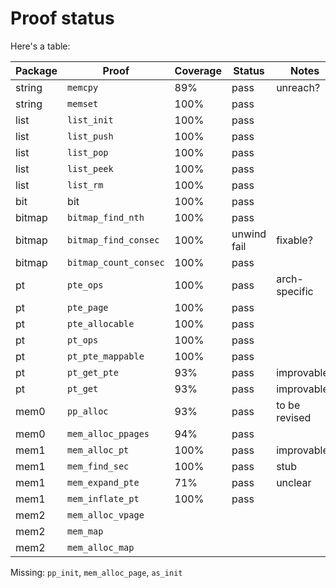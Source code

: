 # Proof status

Here's a table:

Package | Proof | Coverage | Status | Notes
--- | --- | --- | --- | ---
string | `memcpy` | 89% | pass | unreach?
string | `memset` | 100% | pass | 
list | `list_init` | 100% | pass | 
list | `list_push` | 100% | pass | 
list | `list_pop`  | 100% | pass | 
list | `list_peek` | 100% | pass |
list | `list_rm`   | 100% | pass | 
bit | bit | 100% | pass |
bitmap | `bitmap_find_nth`     | 100% | pass |
bitmap | `bitmap_find_consec`  | 100% | unwind fail | fixable?
bitmap | `bitmap_count_consec` | 100% | pass |
pt | `pte_ops`         | 100% | pass | arch-specific
pt | `pte_page`        | 100% | pass |
pt | `pte_allocable`   | 100% | pass |
pt | `pt_ops`          | 100% | pass |
pt | `pt_pte_mappable` | 100% | pass |
pt | `pt_get_pte`      | 93% | pass | improvable
pt | `pt_get`          | 93% | pass | improvable
mem0 | `pp_alloc` | 93% | pass | to be revised
mem0 | `mem_alloc_ppages` | 94% | pass |
mem1 | `mem_alloc_pt`   | 100% | pass | improvable?
mem1 | `mem_find_sec`   | 100% | pass | stub
mem1 | `mem_expand_pte` | 71% | pass | unclear
mem1 | `mem_inflate_pt` | 100% | pass |
mem2 | `mem_alloc_vpage` | | |
mem2 | `mem_map`         | | |
mem2 | `mem_alloc_map`   | | |

Missing: `pp_init`, `mem_alloc_page`, `as_init`



